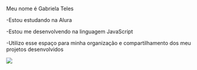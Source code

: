  Meu nome é Gabriela Teles
 
-Estou estudando na Alura

-Estou me desenvolvendo na linguagem JavaScript

-Utilizo esse espaço para minha organização e compartilhamento dos meu projetos desenvolvidos

![](https://media.giphy.com/media/kyLYXonQYYfwYDIeZl/giphy.gif?cid=790b7611anpfcnt9j5wsntk99z4i3pbjmf3kjes385dqb8mt&ep=v1_gifs_trending&rid=giphy.gif&ct=g)

